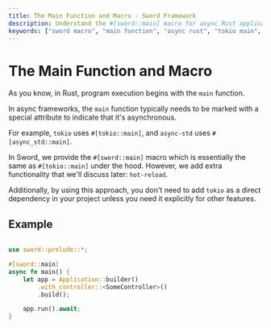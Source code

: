 ```yaml
---
title: The Main Function and Macro - Sword Framework
description: Understand the #[sword::main] macro for async Rust applications. Learn about hot-reload and async runtime configuration in Sword.
keywords: ["sword macro", "main function", "async rust", "tokio main", "hot reload", "rust async runtime"]
---
```


# The Main Function and Macro

As you know, in Rust, program execution begins with the `main` function.

In async frameworks, the `main` function typically needs to be marked with a special attribute to indicate that it's asynchronous.

For example, `tokio` uses `#[tokio::main]`, and `async-std` uses `#[async_std::main]`.

In Sword, we provide the `#[sword::main]` macro which is essentially the same as `#[tokio::main]` under the hood. However, we add extra functionality that we'll discuss later: `hot-reload`.

Additionally, by using this approach, you don't need to add `tokio` as a direct dependency in your project unless you need it explicitly for other features.

## Example

```rust

use sword::prelude::*;

#[sword::main]
async fn main() {
    let app = Application::builder()
        .with_controller::<SomeController>()
        .build();

    app.run().await;
}

```
